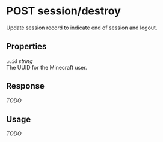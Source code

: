 # <span class="badge badge-light">POST</span> <span class="badge badge-light">session/destroy</span>


Update session record to indicate end of session and logout.

## Properties

`uuid` *string*  
The UUID for the Minecraft user.


## Response

*TODO*

## Usage

*TODO*


